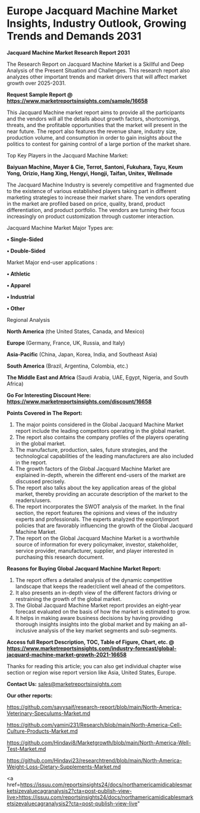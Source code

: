  # Europe Jacquard Machine Market Insights, Industry Outlook, Growing Trends and Demands 2031

<strong>Jacquard Machine Market Research Report 2031</strong>

The Research Report on Jacquard Machine Market is a Skillful and Deep Analysis of the Present Situation and Challenges. This research report also analyzes other important trends and market drivers that will affect market growth over 2025-2031.

<strong>Request Sample Report @ <a href=https://www.marketreportsinsights.com/sample/16658>https://www.marketreportsinsights.com/sample/16658</a></strong>

This Jacquard Machine market report aims to provide all the participants and the vendors will all the details about growth factors, shortcomings, threats, and the profitable opportunities that the market will present in the near future. The report also features the revenue share, industry size, production volume, and consumption in order to gain insights about the politics to contest for gaining control of a large portion of the market share.

Top Key Players in the Jacquard Machine Market:

<strong>Baiyuan Machine, Mayer & Cie, Terrot, Santoni, Fukuhara, Tayu, Keum Yong, Orizio, Hang Xing, Hengyi, Hongji, Taifan, Unitex, Wellmade</strong>

The Jacquard Machine Industry is severely competitive and fragmented due to the existence of various established players taking part in different marketing strategies to increase their market share. The vendors operating in the market are profiled based on price, quality, brand, product differentiation, and product portfolio. The vendors are turning their focus increasingly on product customization through customer interaction.

Jacquard Machine Market Major Types are:

<strong>• Single-Sided

• Double-Sided</strong>

Market Major end-user applications :

<strong>• Athletic

• Apparel

• Industrial

• Other</strong>

Regional Analysis

</u><strong><b>North America</b></strong> (the United States, Canada, and Mexico)

<strong><b>Europe </b></strong>(Germany, France, UK, Russia, and Italy)

<strong><b>Asia-Pacific</b></strong> (China, Japan, Korea, India, and Southeast Asia)

<strong><b>South America</b></strong> (Brazil, Argentina, Colombia, etc.)

<strong><b>The Middle East and Africa</b></strong> (Saudi Arabia, UAE, Egypt, Nigeria, and South Africa)

<strong>Go For Interesting Discount Here: <a href=https://www.marketreportsinsights.com/discount/16658>https://www.marketreportsinsights.com/discount/16658</a></strong>

<strong>Points Covered in The Report:</strong>
<ol>
  <li>The major points considered in the Global Jacquard Machine Market report include the leading competitors operating in the global market.</li>
  <li>The report also contains the company profiles of the players operating in the global market.</li>
  <li>The manufacture, production, sales, future strategies, and the technological capabilities of the leading manufacturers are also included in the report.</li>
  <li>The growth factors of the Global Jacquard Machine Market are explained in-depth, wherein the different end-users of the market are discussed precisely.</li>
  <li>The report also talks about the key application areas of the global market, thereby providing an accurate description of the market to the readers/users.</li>
  <li>The report incorporates the SWOT analysis of the market. In the final section, the report features the opinions and views of the industry experts and professionals. The experts analyzed the export/import policies that are favorably influencing the growth of the Global Jacquard Machine Market.</li>
  <li>The report on the Global Jacquard Machine Market is a worthwhile source of information for every policymaker, investor, stakeholder, service provider, manufacturer, supplier, and player interested in purchasing this research document.</li>
</ol>
<strong>Reasons for Buying Global Jacquard Machine Market Report:</strong>

<ol>
  <li>The report offers a detailed analysis of the dynamic competitive landscape that keeps the reader/client well ahead of the competitors.</li>
  <li>It also presents an in-depth view of the different factors driving or restraining the growth of the global market.</li>
  <li>The Global Jacquard Machine Market report provides an eight-year forecast evaluated on the basis of how the market is estimated to grow.</li>
  <li>It helps in making aware business decisions by having providing thorough insights insights into the global market and by making an all-inclusive analysis of the key market segments and sub-segments.</li>
</ol>
<strong>Access full Report Description, TOC, Table of Figure, Chart, etc. @ <a href=https://www.marketreportsinsights.com/industry-forecast/global-jacquard-machine-market-growth-2021-16658>https://www.marketreportsinsights.com/industry-forecast/global-jacquard-machine-market-growth-2021-16658</a></strong>


Thanks for reading this article; you can also get individual chapter wise section or region wise report version like Asia, United States, Europe.

<strong>Contact Us:</strong>
sales@marketreportsinsights.com

<strong>Our other reports:</strong>

<a href=https://github.com/sayysaif/research-report/blob/main/North-America-Veterinary-Speculums-Market.md>https://github.com/sayysaif/research-report/blob/main/North-America-Veterinary-Speculums-Market.md</a>

<a href=https://github.com/yamini231/Research/blob/main/North-America-Cell-Culture-Products-Market.md>https://github.com/yamini231/Research/blob/main/North-America-Cell-Culture-Products-Market.md</a>

<a href=https://github.com/Hindavi8/Marketgrowth/blob/main/North-America-Well-Test-Market.md>https://github.com/Hindavi8/Marketgrowth/blob/main/North-America-Well-Test-Market.md</a>

<a href=https://github.com/Hindavi23/researchtrend/blob/main/North-America-Weight-Loss-Dietary-Supplements-Market.md>https://github.com/Hindavi23/researchtrend/blob/main/North-America-Weight-Loss-Dietary-Supplements-Market.md</a>

<a href=https://issuu.com/reportsinsights24/docs/northamericamidicablesmarketsizevaluecagranalysis2?cta=post-publish-view-live>https://issuu.com/reportsinsights24/docs/northamericamidicablesmarketsizevaluecagranalysis2?cta=post-publish-view-live</a>"
